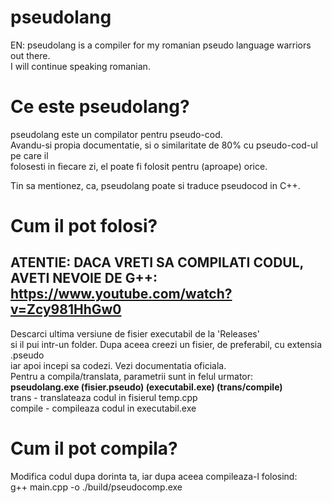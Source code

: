 # pseudolang

EN: pseudolang is a compiler for my romanian pseudo language warriors out there.  
I will continue speaking romanian.  

# Ce este pseudolang?

pseudolang este un compilator pentru pseudo-cod.  
Avandu-si propia documentatie, si o similaritate de 80% cu pseudo-cod-ul pe care il  
folosesti in fiecare zi, el poate fi folosit pentru (aproape) orice.  
    
Tin sa mentionez, ca, pseudolang poate si traduce pseudocod in C++.

# Cum il pot folosi?

## ATENTIE: DACA VRETI SA COMPILATI CODUL, AVETI NEVOIE DE G++: https://www.youtube.com/watch?v=Zcy981HhGw0  

Descarci ultima versiune de fisier executabil de la 'Releases'  
si il pui intr-un folder. Dupa aceea creezi un fisier, de preferabil, cu extensia .pseudo  
iar apoi incepi sa codezi. Vezi documentatia oficiala.  
Pentru a compila/translata, parametrii sunt in felul urmator:  
**pseudolang.exe (fisier.pseudo) (executabil.exe) (trans/compile)**  
trans - translateaza codul in fisierul temp.cpp    
compile - compileaza codul in executabil.exe  

# Cum il pot compila?

Modifica codul dupa dorinta ta, iar dupa aceea compileaza-l folosind:  
g++ main.cpp -o ./build/pseudocomp.exe
